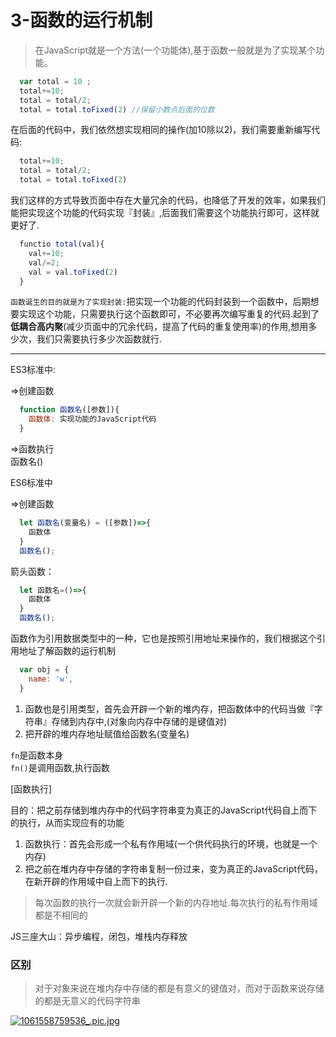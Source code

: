 # 3-函数的运行机制
> 在JavaScript就是一个方法(一个功能体),基于函数一般就是为了实现某个功能。
```javascript
  var total = 10 ;
  total+=10;
  total = total/2;
  total = total.toFixed(2) //保留小数点后面的位数
```
在后面的代码中，我们依然想实现相同的操作(加10除以2)，我们需要重新编写代码:
```javascript
  total+=10;
  total = total/2;
  total = total.toFixed(2)
```
我们这样的方式导致页面中存在大量冗余的代码，也降低了开发的效率，如果我们能把实现这个功能的代码实现『封装』,后面我们需要这个功能执行即可，这样就更好了.
```javascript
  functio total(val){
    val+=10;
    val/=2;
    val = val.toFixed(2)
  }
```
`函数诞生的目的就是为了实现封装:`把实现一个功能的代码封装到一个函数中，后期想要实现这个功能，只需要执行这个函数即可，不必要再次编写重复的代码.起到了**低耦合高内聚**(减少页面中的冗余代码，提高了代码的重复使用率)的作用,想用多少次，我们只需要执行多少次函数就行.

---
ES3标准中:<br>

=>创建函数
```javascript
  function 函数名([参数]){
    函数体: 实现功能的JavaScript代码
  }
```
=>函数执行<br>
函数名()


ES6标准中 <br>

=>创建函数
```javascript
  let 函数名(变量名) = ([参数])=>{
    函数体
  }
  函数名();
```

箭头函数：
```javascript
  let 函数名=()=>{
    函数体
  }
  函数名();
```
函数作为引用数据类型中的一种，它也是按照引用地址来操作的，我们根据这个引用地址了解函数的运行机制
```javascript
  var obj = {
    name: 'w',
  }
```
1. 函数也是引用类型，首先会开辟一个新的堆内存，把函数体中的代码当做『字符串』存储到内存中,(对象向内存中存储的是键值对)
2. 把开辟的堆内存地址赋值给函数名(变量名)

`fn`是函数本身<br>
`fn()`是调用函数,执行函数

[函数执行]

目的：把之前存储到堆内存中的代码字符串变为真正的JavaScript代码自上而下的执行，从而实现应有的功能

1. 函数执行：首先会形成一个私有作用域(一个供代码执行的环境，也就是一个内存)
2. 把之前在堆内存中存储的字符串复制一份过来，变为真正的JavaScript代码，在新开辟的作用域中自上而下的执行.

> 每次函数的执行一次就会新开辟一个新的内存地址.每次执行的私有作用域都是不相同的

JS三座大山：异步编程，闭包，堆栈内存释放


### 区别
> 对于对象来说在堆内存中存储的都是有意义的键值对，而对于函数来说存储的都是无意义的代码字符串

[![1061558759536_.pic.jpg](https://i.loli.net/2019/05/25/5ce8c89092af279803.jpg)](https://i.loli.net/2019/05/25/5ce8c89092af279803.jpg)
